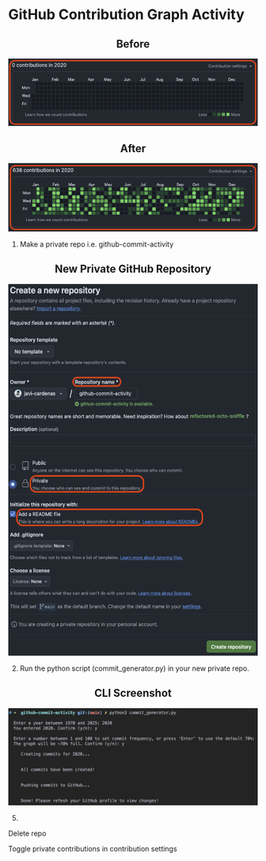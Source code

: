 # GitHub Contribution Graph Activity

<div align="center">
  <h2>Before</h2>
  <img src="/images/before.png" alt="Before" width = "1000">
</div>   

<div align="center">
  <h2>After</h2>
  <img src="/images/after.png" alt="After" width = "1000">
</div>   

1. Make a private repo i.e. github-commit-activity

<div align="center">
  <h2>New Private GitHub Repository</h2>
  <img src="/images/repo.png" alt="New Private Repo" height="750">
</div>

2. Run the python script (commit_generator.py) in your new private repo.

<div align="center">
  <h2>CLI Screenshot</h2>
  <img src="/images/cli.png" alt="CLI">
</div>

5. 
Delete repo

Toggle private contributions in contribution settings
